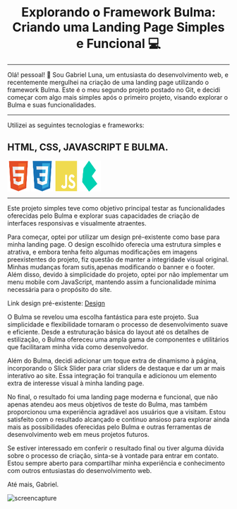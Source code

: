 <h1 style="text-align: center;">Explorando o Framework Bulma: Criando uma Landing Page Simples e Funcional 💻</h1>

---


Olá! pessoal! 👋 
Sou Gabriel Luna, um entusiasta do desenvolvimento web, e recentemente mergulhei na criação de uma landing page utilizando o framework Bulma. Este é o meu segundo projeto postado no Git, e decidi começar com algo mais simples após o primeiro projeto, 
visando explorar o Bulma e suas funcionalidades.

---

 Utilizei as seguintes tecnologias e frameworks: <h2> HTML, CSS, JAVASCRIPT E BULMA.</h2>
<div style="display: inline_block">
  <img align="center" alt="GL-HTML" height="70" width="50" src="https://raw.githubusercontent.com/devicons/devicon/master/icons/html5/html5-original.svg">
  <img align="center" alt="GL-CSS" height="70" width="50" src="https://raw.githubusercontent.com/devicons/devicon/master/icons/css3/css3-original.svg">
  <img align="center" alt="GL-Js" height="70" width="50" src="https://raw.githubusercontent.com/devicons/devicon/master/icons/javascript/javascript-plain.svg">
  <img align="center" alt="Bulma" height="70" width="50" src="https://raw.githubusercontent.com/devicons/devicon/master/icons/bulma/bulma-plain.svg">
</div>

---
Este projeto simples teve como objetivo principal testar as funcionalidades oferecidas pelo Bulma e explorar suas capacidades de criação de interfaces responsivas e visualmente atraentes.

Para começar, optei por utilizar um design pré-existente como base para minha landing page. O design escolhido oferecia uma estrutura simples e atrativa, e embora tenha feito algumas modificações em imagens preexistentes do projeto, fiz questão de manter a integridade visual original. Minhas mudanças foram sutis,apenas modificando o banner e o footer. Além disso, devido à simplicidade do projeto, optei por não implementar um menu mobile com JavaScript, mantendo assim a funcionalidade mínima necessária para o propósito do site.

Link design pré-existente: [Design](https://downloadpsd.cc/templates/animal-shelter-website-template-psd)


O Bulma se revelou uma escolha fantástica para este projeto. Sua simplicidade e flexibilidade tornaram o processo de desenvolvimento suave e eficiente. Desde a estruturação básica do layout até os detalhes de estilização, o Bulma ofereceu uma ampla gama de componentes e utilitários que facilitaram minha vida como desenvolvedor.

Além do Bulma, decidi adicionar um toque extra de dinamismo à página, incorporando o Slick Slider para criar sliders de destaque e dar um ar mais interativo ao site. Essa integração foi tranquila e adicionou um elemento extra de interesse visual à minha landing page.

No final, o resultado foi uma landing page moderna e funcional, que não apenas atendeu aos meus objetivos de teste do Bulma, mas também proporcionou uma experiência agradável aos usuários que a visitam. Estou satisfeito com o resultado alcançado e continuo ansioso para explorar ainda mais as possibilidades oferecidas pelo Bulma e outras ferramentas de desenvolvimento web em meus projetos futuros.

Se estiver interessado em conferir o resultado final ou tiver alguma dúvida sobre o processo de criação, sinta-se à vontade para entrar em contato. Estou sempre aberto para compartilhar minha experiência e conhecimento com outros entusiastas do desenvolvimento web.

Até mais, Gabriel.

![screencapture](https://github.com/GabrielLuna1/Landing-Page-Bulma/assets/102186692/0856cb1b-30e6-4b92-9057-72c79ca31b64)




